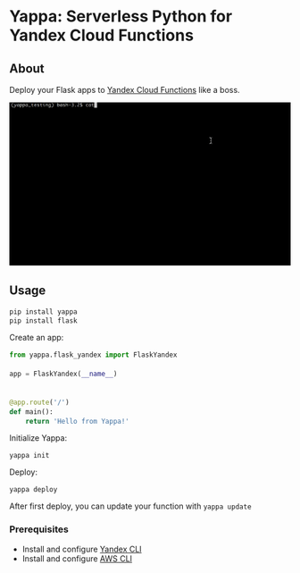 # Yappa: Serverless Python for Yandex Cloud Functions

## About

Deploy your Flask apps to [Yandex Cloud Functions](https://cloud.yandex.ru/services/functions) like a boss.


![](demo.gif)


## Usage

```
pip install yappa
pip install flask
```


Create an app:

```python
from yappa.flask_yandex import FlaskYandex

app = FlaskYandex(__name__)


@app.route('/')
def main():
    return 'Hello from Yappa!'


```

Initialize Yappa:

```
yappa init
```

Deploy:
```
yappa deploy
```

After first deploy, you can update your function with `yappa update`



### Prerequisites

- Install and configure [Yandex CLI](https://cloud.yandex.ru/docs/cli/quickstart)
- Install and configure [AWS CLI](https://docs.aws.amazon.com/cli/latest/userguide/cli-chap-install.html)


### 
